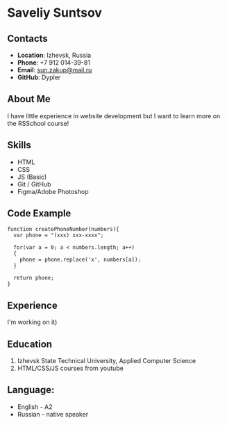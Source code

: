 # Saveliy Suntsov
## Contacts 
* __Location__: Izhevsk, Russia
* __Phone__: +7 912 014-39-81
* __Email__: sun.zakup@mail.ru
* __GitHub__: Dypler
## About Me
I have little experience in website development but I want to learn more on the RSSchool course!
## Skills
* HTML
* CSS
* JS (Basic)
* Git / GitHub
* Figma/Adobe Photoshop
## Code Example
~~~
function createPhoneNumber(numbers){
  var phone = "(xxx) xxx-xxxx";
  
  for(var a = 0; a < numbers.length; a++)
  {
    phone = phone.replace('x', numbers[a]);
  }
  
  return phone;
}
~~~
## Experience
I'm working on it)
## Education 
1. Izhevsk State Technical University, Applied Computer Science
2. HTML/CSS/JS courses from youtube
## Language:
* English - A2
* Russian - native speaker

